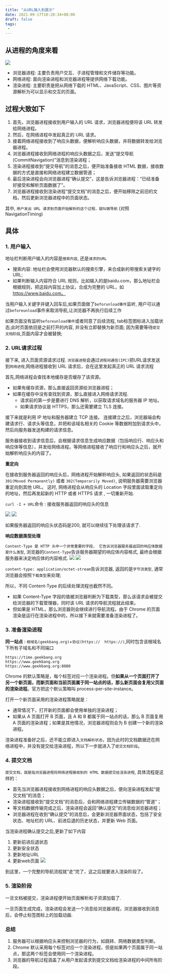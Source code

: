 ```yaml
---
title: "从URL输入到展示"
date: 2021-09-17T10:20:34+08:00
draft: false
tags:
 - 
---
```


## 从进程的角度来看

![](https://gtd-imgs-md.oss-cn-beijing.aliyuncs.com/imgs/20210917102703.png)
- 浏览器进程: 主要负责用户交互、子进程管理和文件储存等功能。
- 网络进程: 面向渲染进程和浏览器进程等提供网络下载功能。
- 渲染进程: 主要职责是把从网络下载的 HTML、JavaScript、CSS、图片等资源解析为可以显示和交互的页面。

## 过程大致如下
1. 首先，浏览器进程接收到用户输入的 URL 请求，浏览器进程便将该 URL 转发给网络进程。
2. 然后，在网络进程中发起真正的 URL 请求。
3. 接着网络进程接收到了响应头数据，便解析响应头数据，并将数据转发给浏览器进程。
4. 浏览器进程接收到网络进程的响应头数据之后，发送“提交导航 (CommitNavigation)”消息到渲染进程；
5. 渲染进程接收到“提交导航”的消息之后，便开始准备接收 HTML 数据，接收数据的方式是直接和网络进程建立数据管道；
6. 最后渲染进程会向浏览器进程“确认提交”，这是告诉浏览器进程：“已经准备好接受和解析页面数据了”。
7. 浏览器进程接收到渲染进程“提交文档”的消息之后，便开始移除之前旧的文档，然后更新浏览器进程中的页面状态。

其中, `用户发出 URL 请求到页面开始解析的这个过程，就叫做导航` (对照 NavigationTiming)

## 具体
### 1. 用户输入
地址栏判断用户输入的内容是`搜索内容`, 还是`请求的URL`

- 搜索内容: 地址栏会使用浏览器默认的搜索引擎，来合成新的带搜索关键字的 URL;
- 如果判断输入内容符合 URL 规则，比如输入的是baidu.com，那么地址栏会根据规则，把这段内容加上协议，合成为完整的 URL，如 https://www.baidu.com。

当用户输入关键字并键入回车后,如果页面做了`beforunload事件`监听, 用户可以通过`beforeunload`事件来取消导航,让浏览器不再执行后续工作

如果页面没有监听`beforeunload事件`或者同意了后续流程, tab标签图标进入加载状态;此时页面依旧是之前打开的内容, 并没有立即替换为新页面; 因为需要等待`提交文档阶段`,页面内容才会被替换;

### 2. URL请求过程
接下来, 进入页面资源请求过程.
`浏览器进程`会通过`进程间通信(IPC)`把URL请求发送到`网络进程`,网络进程接收到 URL 请求后，会在这里发起真正的 URL 请求流程

首先,网络进程会查找本地缓存是否缓存了该资源。
- 如果有缓存资源，那么直接返回资源给浏览器进程；
- 如果在缓存中没有查找到资源，那么直接进入网络请求流程.
  - 请求前的第一步是要进行 DNS 解析，以获取请求域名的服务器 IP 地址。
  - 如果请求协议是 HTTPS，那么还需要建立 TLS 连接。

接下来就是利用 IP 地址和服务器建立 TCP 连接。
连接建立之后，浏览器端会构建请求行、请求头等信息，并把和该域名相关的 Cookie 等数据附加到请求头中，然后向服务器发送构建的请求信息。

服务器接收到请求信息后，会根据请求信息生成响应数据（包括响应行、响应头和响应体等信息），并发给网络进程。等网络进程接收了响应行和响应头之后，就开始解析响应头的内容了。

**重定向**

在接收到服务器返回的响应头后，网络进程开始解析响应头, 如果返回的状态码是 `301(Moved Permanently)` 或者 `302(Temporarily Moved)`, 说明服务器需要浏览器重定向到其他 URL。
这时, 网络进程会从响应头的 Location 字段里面读取重定向的地址，然后再发起新的 HTTP 或者 HTTPS 请求 , 一切重新开始.

`curl -I + URL`命令 : 接收服务器返回的响应头的信息

![](https://gtd-imgs-md.oss-cn-beijing.aliyuncs.com/imgs/20210917112237.png)
![](https://gtd-imgs-md.oss-cn-beijing.aliyuncs.com/imgs/20210917112558.png)

如果服务器返回的响应头状态码是200, 就可以继续往下处理该请求了.

**响应数据类型处理**

`Content-Type 是 HTTP 头中一个非常重要的字段， 它告诉浏览器服务器返回的响应体数据是什么类型`, 浏览器的`Content-Type`告诉服务器期望的响应体内容格式, 最终会根据服务器来决定响应体的内容格式.
![](https://gtd-imgs-md.oss-cn-beijing.aliyuncs.com/imgs/20210917113255.png)
![](https://gtd-imgs-md.oss-cn-beijing.aliyuncs.com/imgs/20210917113708.png)

`content-type: application/octet-stream`告诉浏览器, 返回的是`字节流类型`, 通常浏览器会按照`下载类型`来处理;

所以，不同 Content-Type 的后续处理流程也截然不同。
- 如果 Content-Type 字段的值被浏览器判断为下载类型，那么该请求会被提交给浏览器的下载管理器，同时该 URL 请求的导航流程就此结束。
- 但如果是 HTML，那么浏览器则会继续进行导航流程。由于 Chrome 的页面渲染是运行在渲染进程中的，所以接下来就需要准备渲染进程了。

### 3. 准备渲染进程

**同一站点** : `根域名(geekbang.org)`+`协议(https://  https://)`,同时包含该根域名下所有子域名和不同端口
```
https://time.geekbang.org
https://www.geekbang.org
https://www.geekbang.org:8080
```
Chrome 的默认策略是，每个标签对应一个渲染进程。但**如果从一个页面打开了另一个新页面，而新页面和当前页面属于同一站点的话，那么新页面会复用父页面的渲染进程**。官方把这个默认策略叫 process-per-site-instance。

打开一个新页面采用的渲染进程策略就是：
- 通常情况下，打开新的页面都会使用单独的渲染进程；
- 如果从 A 页面打开 B 页面，且 A 和 B 都属于同一站点的话，那么 B 页面复用 A 页面的渲染进程；如果是其他情况，浏览器进程则会为 B 创建一个新的渲染进程。

渲染进程准备好之后，还不能立即进入`文档解析状态`，因为此时的文档数据还在网络进程中，并没有提交给渲染进程，所以下一步就进入了`提交文档阶段`。

### 4. 提交文档
`提交文档，就是指浏览器进程将网络进程接收到的 HTML 数据提交给渲染进程`, 具体流程是这样的：
- 首先当浏览器进程接收到网络进程的响应头数据之后，便向渲染进程发起“提交文档”的消息；
- 渲染进程接收到“提交文档”的消息后，会和网络进程建立传输数据的“管道”；
- 等文档数据传输完成之后，渲染进程会返回“确认提交”的消息给浏览器进程；
- 浏览器进程在收到“确认提交”的消息后，会更新浏览器界面状态，包括了安全状态、地址栏的 URL、前进后退的历史状态，并更新 Web 页面。

当渲染进程确认提交之后,更新了如下内容
1. 更新前进后退状态
2. 更新安全状态
3. 更新地址URL
4. 更新web页面
![](https://gtd-imgs-md.oss-cn-beijing.aliyuncs.com/imgs/20210917141918.png)

到这里，一个完整的导航流程就“走”完了，这之后就要进入渲染阶段了。

### 5. 渲染阶段
一旦文档被提交，渲染进程便开始页面解析和子资源加载了.

一旦页面生成完成，渲染进程会发送一个消息给浏览器进程，浏览器接收到消息后，会停止标签图标上的加载动画.

### 总结
1. 服务器可以根据响应头来控制浏览器的行为，如跳转、网络数据类型判断。
2. Chrome 默认采用每个标签对应一个渲染进程，但是如果两个页面属于同一站点，那这两个标签会使用同一个渲染进程。
3. 浏览器的导航过程涵盖了从用户发起请求到提交文档给渲染进程的中间所有阶段。